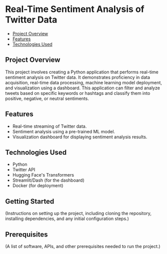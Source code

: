 # Real-Time Sentiment Analysis of Twitter Data


- [Project Overview](#project-overview)
- [Features](#features)
- [Technologies Used](#technologies-used)


## Project Overview
This project involves creating a Python application that performs real-time sentiment analysis on Twitter data. It demonstrates proficiency in data acquisition, real-time data processing, machine learning model deployment, and visualization using a dashboard. This application can filter and analyze tweets based on specific keywords or hashtags and classify them into positive, negative, or neutral sentiments.

## Features
- Real-time streaming of Twitter data.
- Sentiment analysis using a pre-trained ML model.
- Visualization dashboard for displaying sentiment analysis results.

## Technologies Used
- Python
- Twitter API
- Hugging Face's Transformers
- Streamlit/Dash (for the dashboard)
- Docker (for deployment)

## Getting Started
(Instructions on setting up the project, including cloning the repository, installing dependencies, and any initial configuration steps.)

## Prerequisites
(A list of software, APIs, and other prerequisites needed to run the project.)
